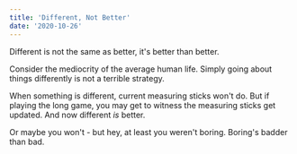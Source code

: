 ```yaml
---
title: 'Different, Not Better'
date: '2020-10-26'
---
```


Different is not the same as better, it's better than better.

Consider the mediocrity of the average human life. Simply going about things differently is not a terrible strategy.

When something is different, current measuring sticks won't do. But if playing the long game, you may get to witness the measuring sticks get updated. And now different _is_ better.

Or maybe you won't - but hey, at least you weren't boring. Boring's badder than bad.
